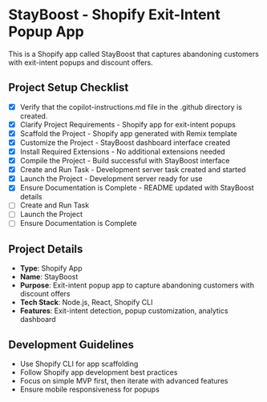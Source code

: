 # StayBoost - Shopify Exit-Intent Popup App

This is a Shopify app called StayBoost that captures abandoning customers with exit-intent popups and discount offers.

## Project Setup Checklist

- [x] Verify that the copilot-instructions.md file in the .github directory is created.
- [x] Clarify Project Requirements - Shopify app for exit-intent popups
- [x] Scaffold the Project - Shopify app generated with Remix template
- [x] Customize the Project - StayBoost dashboard interface created
- [x] Install Required Extensions - No additional extensions needed
- [x] Compile the Project - Build successful with StayBoost interface
- [x] Create and Run Task - Development server task created and started
- [x] Launch the Project - Development server ready for use
- [x] Ensure Documentation is Complete - README updated with StayBoost details
- [ ] Create and Run Task
- [ ] Launch the Project
- [ ] Ensure Documentation is Complete

## Project Details

- **Type**: Shopify App
- **Name**: StayBoost
- **Purpose**: Exit-intent popup app to capture abandoning customers with discount offers
- **Tech Stack**: Node.js, React, Shopify CLI
- **Features**: Exit-intent detection, popup customization, analytics dashboard

## Development Guidelines

- Use Shopify CLI for app scaffolding
- Follow Shopify app development best practices
- Focus on simple MVP first, then iterate with advanced features
- Ensure mobile responsiveness for popups
